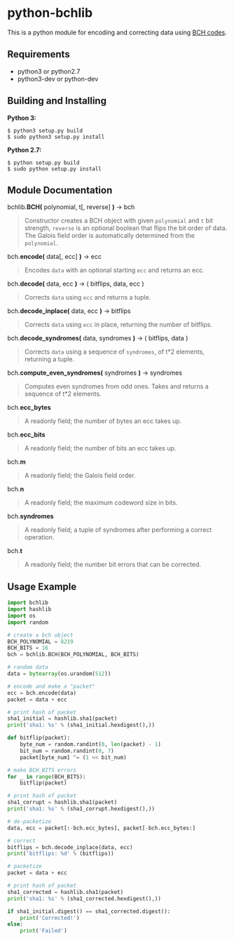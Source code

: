 python-bchlib
=============

This is a python module for encoding and correcting data using [BCH codes](https://en.wikipedia.org/wiki/BCH_code).

## Requirements
  * python3 or python2.7
  * python3-dev or python-dev

## Building and Installing
__Python 3:__

    $ python3 setup.py build
    $ sudo python3 setup.py install

 __Python 2.7:__

    $ python setup.py build
    $ sudo python setup.py install

## Module Documentation
bchlib.__BCH(__ polynomial, t[, reverse] __)__ → bch
> Constructor creates a BCH object with given `polynomial` and `t` bit strength, `reverse` is an optional boolean that flips the bit order of data. The Galois field order is automatically determined from the `polynomial`.

bch.__encode(__ data[, ecc] __)__ → ecc
> Encodes `data` with an optional starting `ecc` and returns an ecc.

bch.__decode(__ data, ecc __)__ → ( bitflips, data, ecc )
> Corrects `data` using `ecc` and returns a tuple.

bch.__decode_inplace(__ data, ecc __)__ → bitflips
> Corrects `data` using `ecc` in place, returning the number of bitflips.

bch.__decode_syndromes(__ data, syndromes __)__ → ( bitflips, data )
> Corrects `data` using a sequence of `syndromes`, of t*2 elements, returning a tuple.

bch.__compute_even_syndromes(__ syndromes __)__ → syndromes
> Computes even syndromes from odd ones. Takes and returns a sequence of t*2 elements.

bch.__ecc_bytes__
> A readonly field; the number of bytes an ecc takes up.

bch.__ecc_bits__
> A readonly field; the number of bits an ecc takes up.

bch.__m__
> A readonly field; the Galois field order.

bch.__n__
> A readonly field; the maximum codeword size in bits.

bch.__syndromes__
> A readonly field; a tuple of syndromes after performing a correct operation.

bch.__t__
> A readonly field; the number bit errors that can be corrected.

## Usage Example

```python
import bchlib
import hashlib
import os
import random

# create a bch object
BCH_POLYNOMIAL = 8219
BCH_BITS = 16
bch = bchlib.BCH(BCH_POLYNOMIAL, BCH_BITS)

# random data
data = bytearray(os.urandom(512))

# encode and make a "packet"
ecc = bch.encode(data)
packet = data + ecc

# print hash of packet
sha1_initial = hashlib.sha1(packet)
print('sha1: %s' % (sha1_initial.hexdigest(),))

def bitflip(packet):
    byte_num = random.randint(0, len(packet) - 1)
    bit_num = random.randint(0, 7)
    packet[byte_num] ^= (1 << bit_num)

# make BCH_BITS errors
for _ in range(BCH_BITS):
    bitflip(packet)

# print hash of packet
sha1_corrupt = hashlib.sha1(packet)
print('sha1: %s' % (sha1_corrupt.hexdigest(),))

# de-packetize
data, ecc = packet[:-bch.ecc_bytes], packet[-bch.ecc_bytes:]

# correct
bitflips = bch.decode_inplace(data, ecc)
print('bitflips: %d' % (bitflips))

# packetize
packet = data + ecc

# print hash of packet
sha1_corrected = hashlib.sha1(packet)
print('sha1: %s' % (sha1_corrected.hexdigest(),))

if sha1_initial.digest() == sha1_corrected.digest():
    print('Corrected!')
else:
    print('Failed')
```